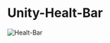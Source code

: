 # Unity-Healt-Bar
![Healt-Bar](https://user-images.githubusercontent.com/51826786/87547441-c7196f80-c6b3-11ea-835f-beaaea58f429.png)

